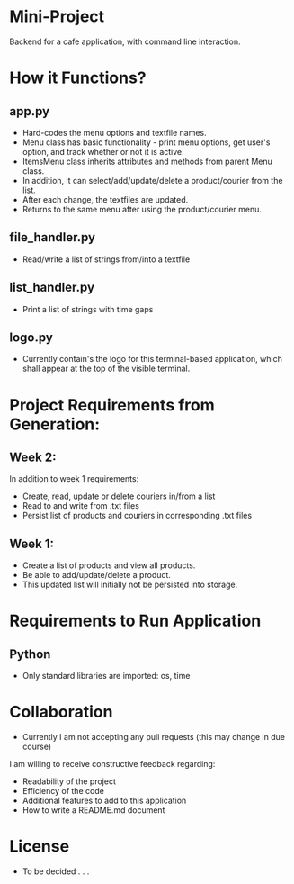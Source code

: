 # Mini-Project
Backend for a cafe application, with command line interaction.

# How it Functions?
## app.py
- Hard-codes the menu options and textfile names.
- Menu class has basic functionality - print menu options, get user's option, and track whether or not it is active.
- ItemsMenu class inherits attributes and methods from parent Menu class.
- In addition, it can select/add/update/delete a product/courier from the list.
- After each change, the textfiles are updated.
- Returns to the same menu after using the product/courier menu.

## file_handler.py
- Read/write a list of strings from/into a textfile

## list_handler.py
- Print a list of strings with time gaps

## logo.py
- Currently contain's the logo for this terminal-based application, which shall appear at the top of the visible terminal.


# Project Requirements from Generation:
## Week 2:
In addition to week 1 requirements:
- Create, read, update or delete couriers in/from a list
- Read to and write from .txt files
- Persist list of products and couriers in corresponding .txt files

## Week 1:
- Create a list of products and view all products.
- Be able to add/update/delete a product.
- This updated list will initially not be persisted into storage.

# Requirements to Run Application
## Python
- Only standard libraries are imported: os, time

# Collaboration
- Currently I am not accepting any pull requests (this may change in due course)

I am willing to receive constructive feedback regarding:
- Readability of the project
- Efficiency of the code 
- Additional features to add to this application
- How to write a README.md document

# License
- To be decided . . .

